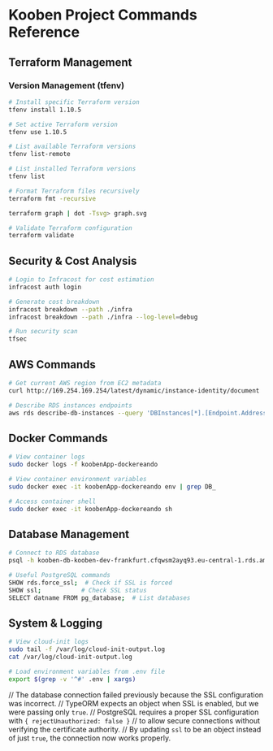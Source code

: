 # Kooben Project Commands Reference

## Terraform Management
### Version Management (tfenv)
```bash
# Install specific Terraform version
tfenv install 1.10.5

# Set active Terraform version
tfenv use 1.10.5

# List available Terraform versions
tfenv list-remote

# List installed Terraform versions
tfenv list

# Format Terraform files recursively
terraform fmt -recursive 

terraform graph | dot -Tsvg> graph.svg

# Validate Terraform configuration
terraform validate
```

## Security & Cost Analysis
```bash
# Login to Infracost for cost estimation
infracost auth login

# Generate cost breakdown
infracost breakdown --path ./infra
infracost breakdown --path ./infra --log-level=debug

# Run security scan
tfsec
```

## AWS Commands
```bash
# Get current AWS region from EC2 metadata
curl http://169.254.169.254/latest/dynamic/instance-identity/document | grep region

# Describe RDS instances endpoints
aws rds describe-db-instances --query 'DBInstances[*].[Endpoint.Address,Endpoint.Port]'
```

## Docker Commands
```bash
# View container logs
sudo docker logs -f koobenApp-dockereando

# View container environment variables
sudo docker exec -it koobenApp-dockereando env | grep DB_

# Access container shell
sudo docker exec -it koobenApp-dockereando sh
```

## Database Management
```bash
# Connect to RDS database
psql -h kooben-db-kooben-dev-frankfurt.cfqwsm2ayq93.eu-central-1.rds.amazonaws.com -U koobendb -d koobenDB -W

# Useful PostgreSQL commands
SHOW rds.force_ssl;  # Check if SSL is forced
SHOW ssl;           # Check SSL status
SELECT datname FROM pg_database;  # List databases
```

## System & Logging
```bash
# View cloud-init logs
sudo tail -f /var/log/cloud-init-output.log
cat /var/log/cloud-init-output.log

# Load environment variables from .env file
export $(grep -v '^#' .env | xargs)
```

// The database connection failed previously because the SSL configuration was incorrect.
// TypeORM expects an object when SSL is enabled, but we were passing only `true`.
// PostgreSQL requires a proper SSL configuration with `{ rejectUnauthorized: false }`
// to allow secure connections without verifying the certificate authority.
// By updating `ssl` to be an object instead of just `true`, the connection now works properly.